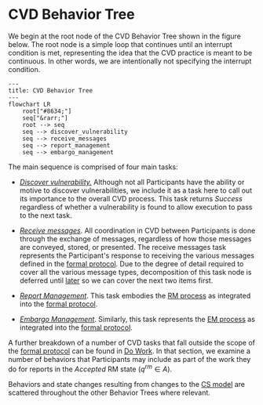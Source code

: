 # CVD Behavior Tree

We begin at the root node of the CVD Behavior Tree shown in the figure below.
The root node is a simple loop that continues until an interrupt condition is met, representing the idea
that the CVD practice is meant to be continuous. In other words, we are intentionally not specifying the interrupt condition.

```mermaid
---
title: CVD Behavior Tree
---
flowchart LR
    root["#8634;"]
    seq["&rarr;"]
    root --> seq
    seq --> discover_vulnerability
    seq --> receive_messages
    seq --> report_management
    seq --> embargo_management
```

The main sequence is comprised of four main tasks:

-   [*Discover vulnerability.*](vuldisco_bt.md) Although not all Participants have the
    ability or motive to discover vulnerabilities, we include it as a
    task here to call out its importance to the overall
    CVD process. This task returns *Success* regardless of whether a vulnerability is found to allow execution to
    pass to the next task.

-   [*Receive messages*](msg_intro_bt.md). All coordination in CVD between Participants is done through
    the exchange of messages, regardless of how those messages are
    conveyed, stored, or presented. The receive messages task represents
    the Participant's response to receiving the various messages defined
    in the [formal protocol](../../reference/formal_protocol/index.md). Due to the degree of detail
    required to cover all the various message types, decomposition of
    this task node is deferred until [later](msg_intro_bt.md) so we can cover the next two items
    first.

-   [*Report Management*](rm_bt.md). This task embodies the [RM process](../process_models/rm/index.md)
    as integrated into the [formal protocol](../../reference/formal_protocol/index.md).

-   [*Embargo Management*](em_bt.md). Similarly, this task represents the
    [EM process](../process_models/em/index.md) as integrated into the [formal protocol](../../reference/formal_protocol/index.md).

A further breakdown of a number of CVD tasks that fall outside the scope of the
[formal protocol](../../reference/formal_protocol/index.md) can be found in
[Do Work](do_work_bt.md).
In that section, we examine a number of behaviors that Participants may include as part of the work they do for reports 
in the $Accepted$ RM state ($q^{rm}\in A$).

Behaviors and state changes resulting from changes to the [CS model](../process_models/cs/index.md) are scattered throughout the other Behavior Trees
where relevant.

